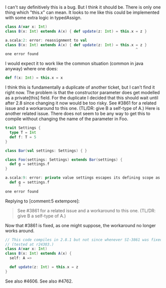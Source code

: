 I can't say definitively this is a bug.  But I think it should be.  There is only one thing which "this.x" can mean.  It looks to me like this could be implemented with some extra logic in typedAssign.
```scala
class A(var x: Int)
class B(x: Int) extends A(x) { def update(z: Int) = this.x = z }
```
```scala
a.scala:2: error: reassignment to val
class B(x: Int) extends A(x) { def update(z: Int) = this.x = z }
                                                           ^
one error found
```
I would expect it to work like the common situation (common in java anyway) where one does:
```scala
def f(x: Int) = this.x = x
```
I think this is fundamentally a duplicate of another ticket, but I can't find it right now. The problem is that the constructor parameter does get modelled as a private[this] field. For the duplicate I decided that this should wait until after 2.8 since changing it now would be too risky.
See #3861 for a related issue and a workaround to this one.  (TL/DR: give B a self-type of A.)
Here is another related issue.  There does not seem to be any way to get this to compile without changing the name of the parameter in Foo.
```scala
trait Settings {
  type T = Int
  def f: T = 5
}

class Bar(val settings: Settings) { }

class Foo(settings: Settings) extends Bar(settings) {
  def g = settings.f
}
```
```scala
a.scala:9: error: private value settings escapes its defining scope as part of type Foo.this.settings.T
  def g = settings.f
      ^
one error found
```
Replying to [comment:5 extempore]:
> See #3861 for a related issue and a workaround to this one.  (TL/DR: give B a self-type of A.)

Now that #3861 is fixed, as one might suppose, the workaround no longer works around.
```scala
// This code compiles in 2.8.1 but not since whenever SI-3861 was fixed
// (tested at r24303.)
class A(var x: Int)
class B(x: Int) extends A(x) {
  self: A =>

  def update(z: Int) = this.x = z
}
```
See also #4606.
See also #4762.
